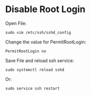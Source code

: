 
<h1>Disable Root Login</h1>

Open File:
~~~
sudo vim /etc/ssh/sshd_config
~~~

Change the value for PermitRootLogin:
~~~
PermitRootLogin no
~~~

Save File and reload ssh service:
~~~
sudo systemctl reload sshd
~~~
Or:
~~~
sudo service ssh restart
~~~
